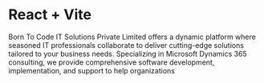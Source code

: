 # React + Vite

Born To Code IT Solutions Private Limited offers a dynamic platform where seasoned IT professionals collaborate to deliver cutting-edge solutions tailored to your business needs. Specializing in Microsoft Dynamics 365 consulting, we provide comprehensive software development, implementation, and support to help organizations
 
 
